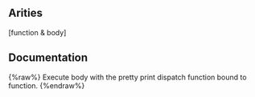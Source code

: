 ## Arities
[function & body]

## Documentation
{%raw%}
Execute body with the pretty print dispatch function bound to function.
{%endraw%}
